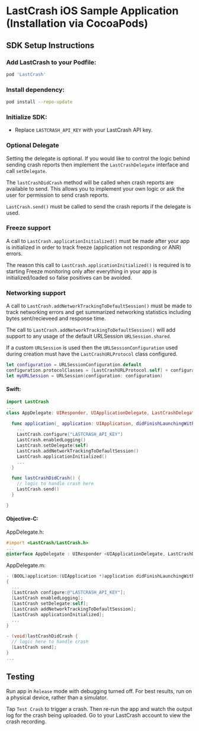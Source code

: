 # LastCrash iOS Sample Application (Installation via CocoaPods)

## SDK Setup Instructions

### Add LastCrash to your Podfile:

```bash
pod 'LastCrash'
```

### Install dependency:

```bash
pod install --repo-update
```

### Initialize SDK:

- Replace `LASTCRASH_API_KEY` with your LastCrash API key.

### Optional Delegate

Setting the delegate is optional.  If you would like to control the logic behind sending crash reports then implement the `LastCrashDelegate` interface and call `setDelegate`.

The `lastCrashDidCrash` method will be called when crash reports are available to send.  This allows you to implement your own logic or ask the user for permission to send crash reports.

`LastCrash.send()` must be called to send the crash reports if the delegate is used.

### Freeze support

A call to `LastCrash.applicationInitialized()` must be made after your app is initialized in order to track freeze (application not responding or ANR) errors.  

The reason this call to `LastCrash.applicationInitialized()` is required is to starting Freeze monitoring only after everything in your app is initialized/loaded so false positives can be avoided.

### Networking support

A call to `LastCrash.addNetworkTrackingToDefaultSession()` must be made to track networking errors and get summarized networking statistics including bytes sent/recieveed and response time.

The call to `LastCrash.addNetworkTrackingToDefaultSession()` will add support to any usage of the default URLSession `URLSession.shared`.

If a custom `URLSession` is used then the `URLSessionConfiguration` used during creation must have the `LastCrashURLProtocol` class configured.

```swift
let configuration = URLSessionConfiguration.default
configuration.protocolClasses = [LastCrashURLProtocol.self] + configuration.protocolClasses!
let myURLSession = URLSession(configuration: configuration)
```

#### **Swift:**

```swift
import LastCrash
...
class AppDelegate: UIResponder, UIApplicationDelegate, LastCrashDelegate {

  func application(_ application: UIApplication, didFinishLaunchingWithOptions launchOptions: [UIApplication.LaunchOptionsKey: Any]?) -> Bool {
    ...
    LastCrash.configure("LASTCRASH_API_KEY")
    LastCrash.enabledLogging()
    LastCrash.setDelegate(self)
    LastCrash.addNetworkTrackingToDefaultSession()
    LastCrash.applicationInitialized()
    ...
  }

  func lastCrashDidCrash() {
    // logic to handle crash here
    LastCrash.send()
  }

}
```

#### **Objective-C:**

AppDelegate.h:

```objectivec
#import <LastCrash/LastCrash.h>
...
@interface AppDelegate : UIResponder <UIApplicationDelegate, LastCrashDelegate>
```

AppDelegate.m:

```objectivec
- (BOOL)application:(UIApplication *)application didFinishLaunchingWithOptions:(NSDictionary *)launchOptions
{
  ...
  [LastCrash configure:@"LASTCRASH_API_KEY"];
  [LastCrash enabledLogging];
  [LastCrash setDelegate:self];
  [LastCrash addNetworkTrackingToDefaultSession];
  [LastCrash applicationInitialized];
  ...
}

- (void)lastCrashDidCrash {
  // logic here to handle crash
  [LastCrash send];
}
...
```

## Testing

Run app in `Release` mode with debugging turned off. For best results, run on a physical device, rather than a simulator.

Tap `Test Crash` to trigger a crash.  Then re-run the app and watch the output log for the crash being uploaded.  Go to your LastCrash account to view the crash recording.